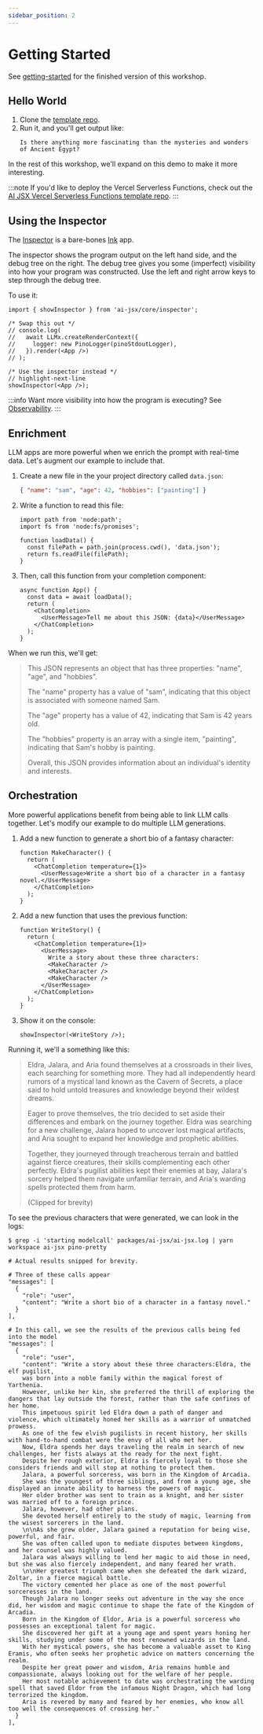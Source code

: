 ```yaml
---
sidebar_position: 2
---
```


# Getting Started

See [getting-started](https://github.com/fixie-ai/ai-jsx/blob/main/packages/examples/src/getting-started/index.tsx) for the finished version of this workshop.

## Hello World

1. Clone the [template repo](https://github.com/fixie-ai/ai-jsx-template).
1. Run it, and you'll get output like:
   ```
   Is there anything more fascinating than the mysteries and wonders of Ancient Egypt?
   ```

In the rest of this workshop, we'll expand on this demo to make it more interesting.

:::note
If you'd like to deploy the Vercel Serverless Functions, check out the [AI JSX Vercel Serverless Functions template repo](https://github.com/fixie-ai/ai-jsx-template-vercel-function).
:::

## Using the Inspector

The [Inspector](https://github.com/fixie-ai/ai-jsx/blob/main/packages/ai-jsx/src/inspector/console.tsx) is a bare-bones [Ink](https://github.com/vadimdemedes/ink) app.

The inspector shows the program output on the left hand side, and the debug tree on the right. The debug tree gives you some (imperfect) visibility into how your program was constructed. Use the left and right arrow keys to step through the debug tree.

To use it:

```tsx title="index.tsx"
import { showInspector } from 'ai-jsx/core/inspector';

/* Swap this out */
// console.log(
//   await LLMx.createRenderContext({
//     logger: new PinoLogger(pinoStdoutLogger),
//   }).render(<App />)
// );

/* Use the inspector instead */
// highlight-next-line
showInspector(<App />);
```

:::info
Want more visibility into how the program is executing? See [Observability](guides/observability.md).
:::

## Enrichment

LLM apps are more powerful when we enrich the prompt with real-time data. Let's augment our example to include that.

1. Create a new file in the your project directory called `data.json`:
   ```json title="data.json"
   { "name": "sam", "age": 42, "hobbies": ["painting"] }
   ```
1. Write a function to read this file:

   ```tsx title="index.tsx"
   import path from 'node:path';
   import fs from 'node:fs/promises';

   function loadData() {
     const filePath = path.join(process.cwd(), 'data.json');
     return fs.readFile(filePath);
   }
   ```

1. Then, call this function from your completion component:
   ```tsx title="index.tsx"
   async function App() {
     const data = await loadData();
     return (
       <ChatCompletion>
         <UserMessage>Tell me about this JSON: {data}</UserMessage>
       </ChatCompletion>
     );
   }
   ```

When we run this, we'll get:

> This JSON represents an object that has three properties: "name", "age", and "hobbies".
>
> The "name" property has a value of "sam", indicating that this object is associated with someone named Sam.
>
> The "age" property has a value of 42, indicating that Sam is 42 years old.
>
> The "hobbies" property is an array with a single item, "painting", indicating that Sam's hobby is painting.
>
> Overall, this JSON provides information about an individual's identity and interests.

## Orchestration

More powerful applications benefit from being able to link LLM calls together. Let's modify our example to do multiple LLM generations.

1. Add a new function to generate a short bio of a fantasy character:
   ```tsx title="index.tsx"
   function MakeCharacter() {
     return (
       <ChatCompletion temperature={1}>
         <UserMessage>Write a short bio of a character in a fantasy novel.</UserMessage>
       </ChatCompletion>
     );
   }
   ```
1. Add a new function that uses the previous function:

   ```tsx title="index.tsx"
   function WriteStory() {
     return (
       <ChatCompletion temperature={1}>
         <UserMessage>
           Write a story about these three characters:
           <MakeCharacter />
           <MakeCharacter />
           <MakeCharacter />
         </UserMessage>
       </ChatCompletion>
     );
   }
   ```

1. Show it on the console:
   ```tsx title="index.tsx"
   showInspector(<WriteStory />);
   ```

Running it, we'll a something like this:

> Eldra, Jalara, and Aria found themselves at a crossroads in their lives, each searching for something more. They had all independently heard rumors of a mystical land known as the Cavern of Secrets, a place said to hold untold treasures and knowledge beyond their wildest dreams.
>
> Eager to prove themselves, the trio decided to set aside their differences and embark on the journey together. Eldra was searching for a new challenge, Jalara hoped to uncover lost magical artifacts, and Aria sought to expand her knowledge and prophetic abilities.
>
> Together, they journeyed through treacherous terrain and battled against fierce creatures, their skills complementing each other perfectly. Eldra's pugilist abilities kept their enemies at bay, Jalara's sorcery helped them navigate unfamiliar terrain, and Aria's warding spells protected them from harm.
>
> (Clipped for brevity)

To see the previous characters that were generated, we can look in the logs:

```
$ grep -i 'starting modelcall' packages/ai-jsx/ai-jsx.log | yarn workspace ai-jsx pino-pretty

# Actual results snipped for brevity.

# Three of these calls appear
"messages": [
  {
    "role": "user",
    "content": "Write a short bio of a character in a fantasy novel."
  }
],

# In this call, we see the results of the previous calls being fed into the model
"messages": [
  {
    "role": "user",
    "content": "Write a story about these three characters:Eldra, the elf pugilist,
    was born into a noble family within the magical forest of Yarthenia.
    However, unlike her kin, she preferred the thrill of exploring the dangers that lay outside the forest, rather than the safe confines of her home.
    This impetuous spirit led Eldra down a path of danger and violence, which ultimately honed her skills as a warrior of unmatched prowess.
    As one of the few elvish pugilists in recent history, her skills with hand-to-hand combat were the envy of all who met her.
    Now, Eldra spends her days traveling the realm in search of new challenges, her fists always at the ready for the next fight.
    Despite her rough exterior, Eldra is fiercely loyal to those she considers friends and will stop at nothing to protect them.
    Jalara, a powerful sorceress, was born in the Kingdom of Arcadia.
    She was the youngest of three siblings, and from a young age, she displayed an innate ability to harness the powers of magic.
    Her older brother was sent to train as a knight, and her sister was married off to a foreign prince.
    Jalara, however, had other plans.
    She devoted herself entirely to the study of magic, learning from the wisest sorcerers in the land.
    \n\nAs she grew older, Jalara gained a reputation for being wise, powerful, and fair.
    She was often called upon to mediate disputes between kingdoms, and her counsel was highly valued.
    Jalara was always willing to lend her magic to aid those in need, but she was also fiercely independent, and many feared her wrath.
    \n\nHer greatest triumph came when she defeated the dark wizard, Zoltar, in a fierce magical battle.
    The victory cemented her place as one of the most powerful sorceresses in the land.
    Though Jalara no longer seeks out adventure in the way she once did, her wisdom and magic continue to shape the fate of the Kingdom of Arcadia.
    Born in the Kingdom of Eldor, Aria is a powerful sorceress who possesses an exceptional talent for magic.
    She discovered her gift at a young age and spent years honing her skills, studying under some of the most renowned wizards in the land.
    With her mystical powers, she has become a valuable asset to King Eramis, who often seeks her prophetic advice on matters concerning the realm.
    Despite her great power and wisdom, Aria remains humble and compassionate, always looking out for the welfare of her people.
    Her most notable achievement to date was orchestrating the warding spell that saved Eldor from the infamous Night Dragon, which had long terrorized the kingdom.
    Aria is revered by many and feared by her enemies, who know all too well the consequences of crossing her."
  }
],
```

